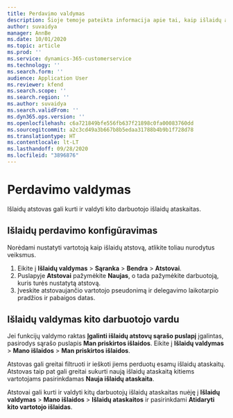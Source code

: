 ```yaml
---
title: Perdavimo valdymas
description: Šioje temoje pateikta informacija apie tai, kaip išlaidų atstovas gali kurti ir valdyti kito darbuotojo išlaidų ataskaitas.
author: suvaidya
manager: AnnBe
ms.date: 10/01/2020
ms.topic: article
ms.prod: ''
ms.service: dynamics-365-customerservice
ms.technology: ''
ms.search.form: ''
audience: Application User
ms.reviewer: kfend
ms.search.scope: ''
ms.search.region: ''
ms.author: suvaidya
ms.search.validFrom: ''
ms.dyn365.ops.version: ''
ms.openlocfilehash: c6a721849bfe556fb637f21898c0fa00083760dd
ms.sourcegitcommit: a2c3cd49a3b667b8b5edaa31788b4b9b1f728d78
ms.translationtype: HT
ms.contentlocale: lt-LT
ms.lasthandoff: 09/28/2020
ms.locfileid: "3896876"
---
```

# <a name="manage-delegation"></a>Perdavimo valdymas
Išlaidų atstovas gali kurti ir valdyti kito darbuotojo išlaidų ataskaitas.

## <a name="configuring-expense-delegation"></a>Išlaidų perdavimo konfigūravimas

Norėdami nustatyti vartotoją kaip išlaidų atstovą, atlikite toliau nurodytus veiksmus. 
1. Eikite į **Išlaidų valdymas** > **Sąranka** > **Bendra** > **Atstovai**. 
2. Puslapyje **Atstovai** pažymėkite **Naujas**, o tada pažymėkite darbuotoją, kuris turės nustatytą atstovą. 
3. Įveskite atstovaujančio vartotojo pseudonimą ir delegavimo laikotarpio pradžios ir pabaigos datas.

## <a name="manage-expenses-on-behalf-of-another-employee"></a>Išlaidų valdymas kito darbuotojo vardu

Jei funkcijų valdymo raktas **Įgalinti išlaidų atstovų sąrašo puslapį** įgalintas, pasirodys sąrašo puslapis **Man priskirtos išlaidos**. Eikite į **Išlaidų valdymas** > **Mano išlaidos** > **Man priskirtos išlaidos**.

Atstovas gali greitai filtruoti ir ieškoti jiems perduotų esamų išlaidų ataskaitų. Atstovas taip pat gali greitai sukurti naują išlaidų ataskaitą kitiems vartotojams pasirinkdamas **Nauja išlaidų ataskaita**.

Atstovai gali kurti ir valdyti kitų darbuotojų išlaidų ataskaitas nuėję į **Išlaidų valdymas** > **Mano išlaidos** > **Išlaidų ataskaitos** ir pasirinkdami **Atidaryti kito vartotojo išlaidas**.
